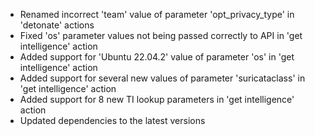 * Renamed incorrect 'team' value of parameter 'opt_privacy_type' in 'detonate' actions
* Fixed 'os' parameter values not being passed correctly to API in 'get intelligence' action
* Added support for 'Ubuntu 22.04.2' value of parameter 'os' in 'get intelligence' action
* Added support for several new values of parameter 'suricataclass' in 'get intelligence' action
* Added support for 8 new TI lookup parameters in 'get intelligence' action
* Updated dependencies to the latest versions
